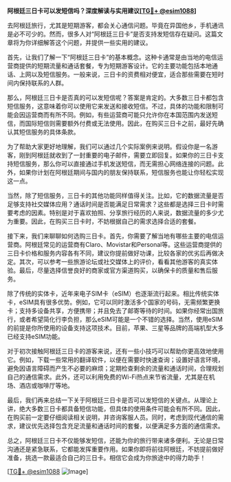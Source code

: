 **阿根廷三日卡可以发短信吗？深度解读与实用建议[[TG💪+ @esim1088](https://t.me/s/esim1088)]**

去阿根廷旅行，尤其是短期游客，都会关心通信问题。毕竟在异国他乡，手机通讯是必不可少的。然而，很多人对“阿根廷三日卡”是否支持发短信存在疑问。这篇文章将为你详细解答这个问题，并提供一些实用的建议。

首先，让我们了解一下“阿根廷三日卡”的基本概念。这种卡通常是由当地的电信运营商提供的短期流量和通话套餐，专为短期游客设计。它的主要功能包括本地通话、上网以及短信服务。一般来说，三日卡的资费相对便宜，适合那些需要在短时间内保持联系的人群。

那么，阿根廷三日卡是否真的可以发短信呢？答案是肯定的。大多数三日卡都包含短信服务，这意味着你可以使用它来发送和接收短信。不过，具体的功能和限制可能会因运营商而有所不同。例如，有些运营商可能只允许你在本国范围内发送短信，而国际短信则需要额外付费或无法使用。因此，在购买三日卡之前，最好先确认其短信服务的具体条款。

为了帮助大家更好地理解，我们可以通过几个实际案例来说明。假设你是一名游客，刚到阿根廷就收到了一封重要的电子邮件，需要立即回复。如果你的三日卡支持短信服务，那么你可以直接通过手机发送短信，而无需担心网络连接的问题。此外，如果你计划在阿根廷期间与国内的朋友保持联系，短信服务也能让你轻松实现这一点。

当然，除了短信服务，三日卡的其他功能同样值得关注。比如，它的数据流量是否足够支持社交媒体应用？通话时间是否能满足日常需求？这些都是选择三日卡时需要考虑的因素。特别是对于喜欢拍照、分享旅行经历的人来说，数据流量的多少尤为重要。因此，在购买三日卡时，不妨根据自己的需求选择合适的套餐。

接下来，我们来聊聊如何选购三日卡。首先，你需要了解当地有哪些主要的电信运营商。阿根廷常见的运营商有Claro、Movistar和Personal等。这些运营商提供的三日卡价格和服务内容各有不同，建议你提前做好功课，比较各家的优劣后再做决定。其次，可以参考一些旅游论坛或社交媒体上的评价，看看其他游客的真实体验。最后，尽量选择信誉良好的商家或官方渠道购买，以确保卡的质量和售后服务。

除了传统的实体卡，近年来电子SIM卡（eSIM）也逐渐流行起来。相比传统实体卡，eSIM具有很多优势。例如，它可以同时激活多个国家的号码，无需频繁更换卡；支持多设备共享，方便携带；并且免去了邮寄等待的时间。如果你经常出国旅行，或者希望简化行李负担，那么eSIM可能是一个不错的选择。当然，使用eSIM的前提是你所使用的设备支持这项技术。目前，苹果、三星等品牌的高端机型大多已经支持eSIM功能。

对于初次接触阿根廷三日卡的游客来说，还有一些小技巧可以帮助你更高效地使用它。例如，下载一些常用的翻译软件，以便在需要时快速查询；设置好语言环境，避免因语言障碍而产生不必要的麻烦；定期检查剩余的流量和通话时间，合理规划自己的通信需求。此外，还可以利用免费的Wi-Fi热点来节省流量，尤其是在机场、酒店或咖啡厅等地。

最后，我们再来总结一下关于阿根廷三日卡是否可以发短信的关键点。从理论上讲，绝大多数三日卡都具备短信功能，但具体的使用条件可能会有所不同。因此，在购买前一定要仔细阅读相关说明，并咨询客服人员。同时，考虑到现代通信的需求，建议优先选择包含充足流量和通话时间的套餐，以便满足多方面的通信需求。

总之，阿根廷三日卡不仅能够发短信，还能为你的旅行带来诸多便利。无论是日常沟通还是紧急联系，它都能发挥重要作用。如果你即将前往阿根廷，不妨提前做好准备，挑选一款最适合自己的三日卡。相信它会成为你旅途中的得力助手！

[[TG💪+ @esim1088](https://t.me/s/esim1088) ![Image](https://i.postimg.cc/4NQfJmqS/Snipaste-2025-05-13-00-14-12.png)]